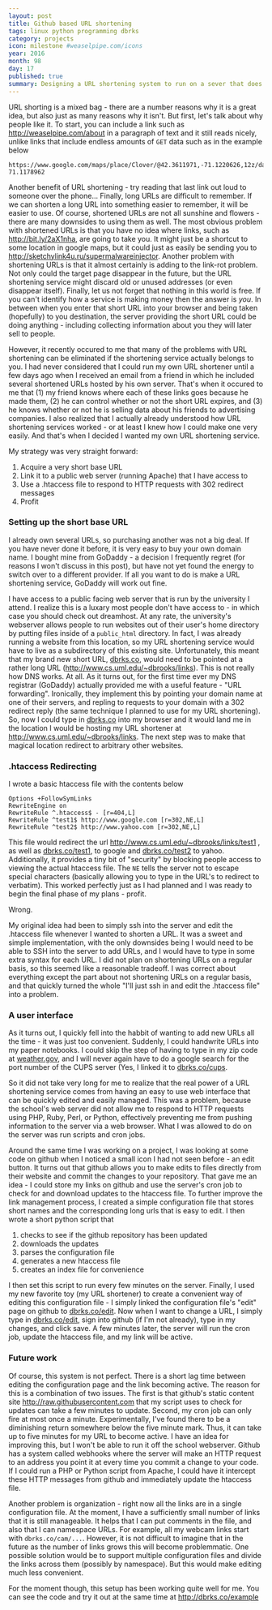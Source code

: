 ```yaml
---
layout: post
title: Github based URL shortening
tags: linux python programming dbrks
category: projects
icon: milestone #weaselpipe.com/icons
year: 2016
month: 98
day: 17
published: true
summary: Designing a URL shortening system to run on a sever that does not support scripts.
---
```


URL shorting is a mixed bag - there are a number reasons why it is a great idea, but also just as many reasons why it isn't.
But first, let's talk about why people like it.
To start, you can include a link such as <http://weaselpipe.com/about> in a paragraph of text and it still reads nicely, unlike links that include endless amounts of ``GET`` data such as in the example below

```
https://www.google.com/maps/place/Clover/@42.3611971,-71.1220626,12z/data=!4m8!1m2!2m1!1sfood!3m4!1s0x89e37a1241557ee1:0xad192345b4105ba0!8m2!3d42.3729277!4d-71.1178962  
```

Another benefit of URL shortening - try reading that last link out loud to someone over the phone... 
Finally, long URLs are difficult to remember. 
If we can shorten a long URL into something easier to remember, it will be easier to use. 
Of course, shortened URLs are not all sunshine and flowers - there are many downsides to using them as well.
The most obvious problem with shortened URLs is that you have no idea where links, such as <http://bit.ly/2aX1nha>, are going to take you.
It might just be a shortcut to some location in google maps, but it could just as easily be sending you to <http://sketchylink4u.ru/supermalwareinjector>.
Another problem with shortening URLs is that it almost certainly is adding to the link-rot problem.
Not only could the target page disappear in the future, but the URL shortening service might discard old or unused addresses (or even disappear itself).
Finally, let us not forget that nothing in this world is free. 
If you can't identify how a service is making money then the answer is _you_.
In between when you enter that short URL into your browser and being taken (hopefully) to you destination, the server providing the short URL could be doing anything - including collecting information about you they will later sell to people. 


However, it recently occured to me that many of the problems with URL shortening can be eliminated if the shortening service actually belongs to you.
I had never considered that I could run my own URL shortener until a few days ago when I received an email from a friend in which he included several shortened URLs hosted by his own server. 
That's when it occured to me that (1) my friend knows where each of these links goes because he made them, (2) he can control whether or not the short URL expires, and (3) he knows whether or not he is selling data about his friends to advertising companies. 
I also realized that I actually already understood how URL shortening services worked - or at least I knew how I could make one very easily. 
And that's when I decided I wanted my own URL shortening service.


My strategy was very straight forward:

 1. Acquire a very short base URL
 2. Link it to a public web server (running Apache) that I have access to
 3. Use a .htaccess file to respond to HTTP requests with 302 redirect messages
 4. Profit

### Setting up the short base URL
I already own several URLs, so purchasing another was not a big deal. 
If you have never done it before, it is very easy to buy your own domain name. 
I bought mine from GoDaddy - a decision I frequently regret (for reasons I won't discuss in this post), but have not yet found the energy to switch over to a different provider.
If all you want to do is make a URL shortening service, GoDaddy will work out fine.

I have access to a public facing web server that is run by the university I attend. 
I realize this is a luxary most people don't have access to - in which case you should check out dreamhost.
At any rate, the university's webserver allows people to run websites out of their user's home directory by putting files inside of a ``public_html`` directory.
In fact, I was already running a website from this location, so my URL shortening service would have to live as a subdirectory of this existing site.
Unfortunately, this meant that my brand new short URL, [dbrks.co](http://dbrks.co), would need to be pointed at a rather long URL (<http://www.cs.uml.edu/~dbrooks/links>).
This is not really how DNS works. At all.
As it turns out, for the first time ever my DNS registrar (GoDaddy) actually provided me with a useful feature - "URL forwarding".
Ironically, they implement this by pointing your domain name at one of their servers, and repling to requests to your domain with a 302 redirect reply (the same technique I planned to use for my URL shortening).
So, now I could type in [dbrks.co](http://dbrks.co) into my browser and it would land me in the location I would be hosting my URL shortener at <http://www.cs.uml.edu/~dbrooks/links>.
The next step was to make that magical location redirect to arbitrary other websites.

### .htaccess Redirecting

I wrote a basic htaccess file with the contents below

```
Options +FollowSymLinks
RewriteEngine on
RewriteRule ^.htaccess$ - [r=404,L]
RewriteRule ^test1$ http://www.google.com [r=302,NE,L]
RewriteRule ^test2$ http://www.yahoo.com [r=302,NE,L]
```

This file would redirect the url <http://www.cs.uml.edu/~dbrooks/links/test1> , as well as [dbrks.co/test1](http://dbrks.co/test1), to google and [dbrks.co/test2](http://dbrks.co/test2) to yahoo.
Additionally, it provides a tiny bit of "security" by blocking people access to viewing the actual htaccess file. The ``NE`` tells the server not to escape special characters (basically allowing you to type in the URL's to redirect to verbatim).
This worked perfectly just as I had planned and I was ready to begin the final phase of my plans - profit.

Wrong.

My original idea had been to simply ssh into the server and edit the .htaccess file whenever I wanted to shorten a URL.
It was a sweet and simple implementation, with the only downsides being I would need to be able to SSH into the server to add URLs, and I would have to type in some extra syntax for each URL.
I did not plan on shortening URLs on a regular basis, so this seemed like a reasonable tradeoff.
I was correct about everything except the part about not shortening URLs on a regular basis, and that quickly turned the whole "I'll just ssh in and edit the .htaccess file" into a problem.

### A user interface
As it turns out, I quickly fell into the habbit of wanting to add new URLs all the time - it was just too convenient.
Suddenly, I could handwrite URLs into my paper notebooks.
I could skip the step of having to type in my zip code at [weather.gov](http://www.weather.gov), and I will never again have to do a google search for the port number of the CUPS server (Yes, I linked it to [dbrks.co/cups](http://localhost:631).

So it did not take very long for me to realize that the real power of a URL shortening service comes from having an easy to use web interface that can be quickly edited and easily managed. 
This was a problem, because the school's web server did not allow me to respond to HTTP requests using PHP, Ruby, Perl, or Python, effectively preventing me from pushing information to the server via a web browser.
What I was allowed to do on the server was run scripts and cron jobs. 

Around the same time I was working on a project, I was looking at some code on github when I noticed a small icon I had not seen before - an edit button.
It turns out that github allows you to make edits to files directly from their website and commit the changes to your repository.
That gave me an idea - I could store my links on github and use the server's cron job to check for and download updates to the htaccess file.
To further improve the link management process, I created a simple configuration file that stores short names and the corresponding long urls that is easy to edit. 
I then wrote a short python script that 

 1. checks to see if the github repository has been updated
 2. downloads the updates
 3. parses the configuration file
 4. generates a new htaccess file
 5. creates an index file for convenience

I then set this script to run every few minutes on the server.
Finally, I used my new favorite toy (my URL shortener) to create a convenient way of editing this configuration file - I simply linked the configuration file's "edit" page on github to [dbrks.co/edit](http://dbrks.co/edit).
Now when I want to change a URL, I simply type in [dbrks.co/edit](http://dbrks.co/edit), sign into github (if I'm not already), type in my changes, and click save.
A few minutes later, the server will run the cron job, update the htaccess file, and my link will be active.

### Future work
Of course, this system is not perfect.
There is a short lag time between editing the configuration page and the link becoming active.
The reason for this is a combination of two issues.
The first is that github's static content site <http://raw.githubusercontent.com> that my script uses to check for updates can take a few minutes to update.
Second, my cron job can only fire at most once a minute.
Experimentally, I've found there to be a diminishing return somewhere below the five minute mark.
Thus, it can take up to five minutes for my URL to become active.
I have an idea for improving this, but I won't be able to run it off the school webserver.
Github has a system called webhooks where the server will make an HTTP request to an address you point it at every time you commit a change to your code.
If I could run a PHP or Python script from Apache, I could have it intercept these HTTP messages from github and immediately update the htaccess file.

Another problem is organization - right now all the links are in a single configuration file.
At the moment, I have a sufficiently small number of links that it is still manageable.
It helps that I can put comments in the file, and also that I can namespace URLs.
For example, all my webcam links start with ``dbrks.co/cam/...``.
However, it is not difficult to imagine that in the future as the number of links grows this will become problemmatic. 
One possible solution would be to support multiple configuration files and divide the links across them (possibly by namespace).
But this would make editing much less convenient.

For the moment though, this setup has been working quite well for me. You can see the code and try it out at the same time at <http://dbrks.co/example>
